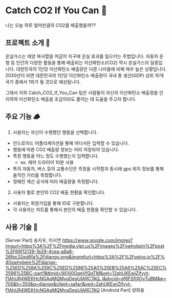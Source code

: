 # Catch CO2 If You Can 🌳
나는 오늘 하루 얼마만큼의 CO2를 배출했을까??

## 프로젝트 소개 🌿
온실가스는 태양 복사열을 머금어 지구에 온실 효과를 일으키는 주범입니다.
자동차 운행 등 인간의 다양한 활동을 통해 배출되는 이산화탄소(CO2) 역시 온실가스의 일종입니다.
대한민국의 1인당 이산화탄소 배출량은 다른 나라들에 비해 매우 높은 상황입니다.
2030년이 되면 대한민국의 1인당 이산화탄소 배출량이 국내 총 생산(GDP) 상위 10개 국가 중에서 1위가 될 것으로 예상됩니다.

그래서 저희 Catch_CO2_If_You_Can 팀은 사람들이 자신의 이산화탄소 배출량을 인지하여 이산화탄소 배출을 조금이라도 줄이는 데 도움을 주고자 합니다.

## 주요 기능 🪵
1. 사용자는 자신이 수행했던 행동을 선택합니다.
  - 안드로이드 어플리케이션을 통해 어디서든 입력할 수 있습니다.
  - 행동에 따른 CO2 배출량 정보는 미리 저장되어 있습니다.
  - 특정 행동을 어느 정도 수행했는지 입력합니다.
     * ex. 헤어 드라이어 10분 사용
  - 특히 자동차, 버스 등의 교통수단은 측정을 시작함과 동시에 gps 위치 정보를 통해 움직인 거리를 측정합니다.
  - 정해진 계산 공식에 따라 배출량을 측정합니다.
2. 사용자 별로 본인의 CO2 배출 현황을 확인합니다.
  - 사용자는 회원가입을 통해 ID로 구분합니다.
  - 각 사용자는 차트를 통해서 본인의 배출 현황을 확인할 수 있습니다.
 
 ## 사용 기술 🦋
 [Server Part] 송지우, 이서연
 https://www.google.com/imgres?imgurl=https%3A%2F%2Fmedia.vlpt.us%2Fimages%2Fswhybein%2Fpost%2F69f12139-1b29-4cea-a8a8-26fec32ed6fa%2Fdjango.png&imgrefurl=https%3A%2F%2Fvelog.io%2F%40swhybein%2Fdjango-%25ED%258A%259C%25ED%2586%25A0%25EB%25A6%25AC%25EC%2596%25BC-part1&tbnid=9XXj0GgeVfQqTM&vet=12ahUKEwjZjfvyt-f1AhUR4WEKHcNGAqMQMygDegUIARC7AQ..i&docid=qf6FSfiXOyTuBM&w=700&h=350&q=django&client=safari&ved=2ahUKEwjZjfvyt-f1AhUR4WEKHcNGAqMQMygDegUIARC7AQ
 [Android Part] 양희웅
